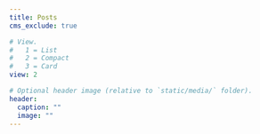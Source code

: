 ```yaml
---
title: Posts
cms_exclude: true

# View.
#   1 = List
#   2 = Compact
#   3 = Card
view: 2

# Optional header image (relative to `static/media/` folder).
header:
  caption: ""
  image: ""
---
```


<script defer src="https://cdn.commento.io/js/commento.js"></script>
<div  id="commento" dir="rtl"></div>